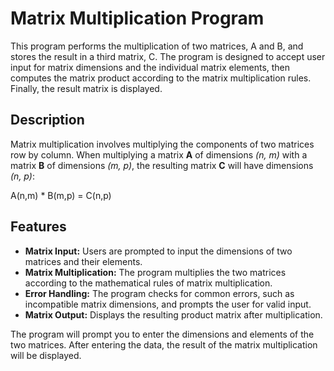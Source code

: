 # Matrix Multiplication Program

This program performs the multiplication of two matrices, A and B, and stores the result in a third matrix, C. The program is designed to accept user input for matrix dimensions and the individual matrix elements, then computes the matrix product according to the matrix multiplication rules. Finally, the result matrix is displayed.


## Description

Matrix multiplication involves multiplying the components of two matrices row by column. When multiplying a matrix **A** of dimensions *(n, m)* with a matrix **B** of dimensions *(m, p)*, the resulting matrix **C** will have dimensions *(n, p)*:

A(n,m) * B(m,p) = C(n,p)


## Features

- **Matrix Input:** Users are prompted to input the dimensions of two matrices and their elements.
- **Matrix Multiplication:** The program multiplies the two matrices according to the mathematical rules of matrix multiplication.
- **Error Handling:** The program checks for common errors, such as incompatible matrix dimensions, and prompts the user for valid input.
- **Matrix Output:** Displays the resulting product matrix after multiplication.

The program will prompt you to enter the dimensions and elements of the two matrices. After entering the data, the result of the matrix multiplication will be displayed.
